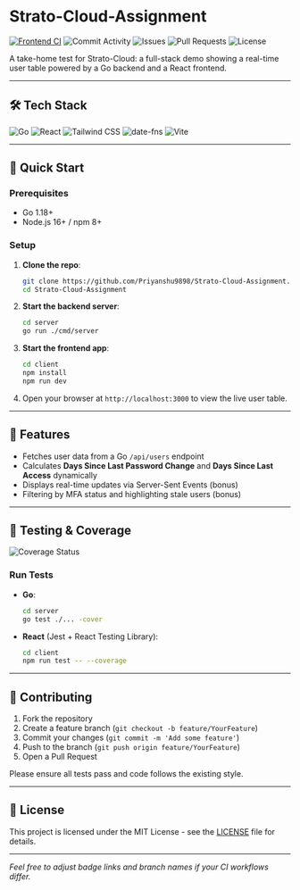 # Strato-Cloud-Assignment

[![Frontend CI](https://github.com/Priyanshu9898/Strato-Cloud-Assignment/actions/workflows/frontend-ci.yml/badge.svg)](https://github.com/Priyanshu9898/Strato-Cloud-Assignment/actions/workflows/frontend-ci.yml) ![Commit Activity](https://img.shields.io/github/commit-activity/y/Priyanshu9898/Strato-Cloud-Assignment) ![Issues](https://img.shields.io/github/issues/Priyanshu9898/Strato-Cloud-Assignment) ![Pull Requests](https://img.shields.io/github/issues-pr/Priyanshu9898/Strato-Cloud-Assignment) ![License](https://img.shields.io/github/license/Priyanshu9898/Strato-Cloud-Assignment)

A take-home test for Strato-Cloud: a full-stack demo showing a real-time user table powered by a Go backend and a React frontend.

---

## 🛠️ Tech Stack

![Go](https://img.shields.io/badge/Go-00ADD8?logo=go&logoColor=white) ![React](https://img.shields.io/badge/React-20232A?logo=react&logoColor=61DAFB) ![Tailwind CSS](https://img.shields.io/badge/Tailwind_CSS-38B2AC?logo=tailwind-css&logoColor=white) ![date-fns](https://img.shields.io/badge/date--fns-3178C6?logo=date-fns&logoColor=white) ![Vite](https://img.shields.io/badge/Vite-646CFF?logo=vite&logoColor=white)

---

## 🚀 Quick Start

### Prerequisites

- Go 1.18+
- Node.js 16+ / npm 8+

### Setup

1. **Clone the repo**:
   ```sh
   git clone https://github.com/Priyanshu9898/Strato-Cloud-Assignment.git
   cd Strato-Cloud-Assignment
   ```

2. **Start the backend server**:
   ```sh
   cd server
   go run ./cmd/server
   ```

3. **Start the frontend app**:
   ```sh
   cd client
   npm install
   npm run dev
   ```

4. Open your browser at `http://localhost:3000` to view the live user table.

---

## 📝 Features

- Fetches user data from a Go `/api/users` endpoint
- Calculates **Days Since Last Password Change** and **Days Since Last Access** dynamically
- Displays real-time updates via Server-Sent Events (bonus)
- Filtering by MFA status and highlighting stale users (bonus)

---

## 🧪 Testing & Coverage

![Coverage Status](https://img.shields.io/codecov/c/github/Priyanshu9898/Strato-Cloud-Assignment?branch=main)

### Run Tests

- **Go**:
  ```sh
  cd server
  go test ./... -cover
  ```

- **React** (Jest + React Testing Library):
  ```sh
  cd client
  npm run test -- --coverage
  ```

---

## 🤝 Contributing

1. Fork the repository
2. Create a feature branch (`git checkout -b feature/YourFeature`)
3. Commit your changes (`git commit -m 'Add some feature'`)
4. Push to the branch (`git push origin feature/YourFeature`)
5. Open a Pull Request

Please ensure all tests pass and code follows the existing style.

---

## 📄 License

This project is licensed under the MIT License - see the [LICENSE](LICENSE) file for details.

---

*Feel free to adjust badge links and branch names if your CI workflows differ.*
